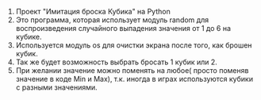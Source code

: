1. Проект "Имитация броска Кубика" на Python
2. Это программа, которая использует модуль random для воспроизведения случайного выпадения значения от 1 до 6 на кубике.
3. Используется модуль os для очистки экрана после того, как брошен кубик.
4. Так же будет возможность выбрать бросать 1 кубик или 2.
5. При желании значение можно поменять на любое( просто поменяв значение в коде Min и Max), т.к. иногда в играх используются кубики с разными значениями.
